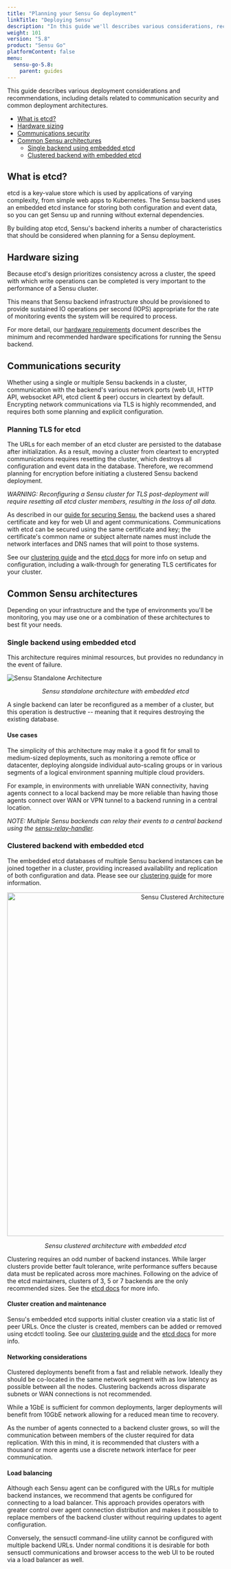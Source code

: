 ```yaml
---
title: "Planning your Sensu Go deployment"
linkTitle: "Deploying Sensu"
description: "In this guide we'll describes various considerations, recommendations and architectures for a production-ready deployment"
weight: 101
version: "5.8"
product: "Sensu Go"
platformContent: false
menu:
  sensu-go-5.8:
    parent: guides
---
```


This guide describes various deployment considerations and recommendations, including details related to communication security and common deployment architectures.

- [What is etcd?](#what-is-etcd)
- [Hardware sizing](#hardware-sizing)
- [Communications security](#communications-security)
- [Common Sensu architectures](#common-sensu-architectures)
  - [Single backend using embedded etcd](#single-backend-using-embedded-etcd)
  - [Clustered backend with embedded etcd](#clustered-backend-with-embedded-etcd)

## What is etcd?

etcd is a key-value store which is used by applications of varying complexity, from simple web apps to Kubernetes. The Sensu backend uses an embedded etcd instance for storing both configuration and event data, so you can get Sensu up and running without external dependencies.

By building atop etcd, Sensu's backend inherits a number of characteristics that should be considered when planning for a Sensu deployment.

## Hardware sizing

Because etcd's design prioritizes consistency across a cluster, the speed with which write operations can be completed is very important to the performance of a Sensu cluster. 

This means that Sensu backend infrastructure should be provisioned to provide sustained IO operations per second (IOPS) appropriate for the rate of monitoring events the system will be required to process.

For more detail, our [hardware requirements][1] document describes the minimum and recommended hardware specifications for running the Sensu backend.

## Communications security

Whether using a single or multiple Sensu backends in a cluster, communication with the backend's various network ports (web UI, HTTP API, websocket API, etcd client & peer) occurs in cleartext by default. Encrypting network communications via TLS is highly recommended, and requires both some planning and explicit configuration.

### Planning TLS for etcd

The URLs for each member of an etcd cluster are persisted to the database after initialization. As a result, moving a cluster from cleartext to encrypted communications requires resetting the cluster, which destroys all configuration and event data in the database. Therefore, we recommend planning for encryption before initiating a clustered Sensu backend deployment.

_WARNING: Reconfiguring a Sensu cluster for TLS post-deployment will require resetting all etcd cluster members, resulting in the loss of all data._

As described in our [guide for securing Sensu][6], the backend uses a shared certificate and key for web UI and agent communications. Communications with etcd can be secured using the same certificate and key; the certificate's common name or subject alternate names must include the network interfaces and DNS names that will point to those systems.

See our [clustering guide][7] and the [etcd docs][4] for more info on setup and configuration, including a walk-through for generating TLS certificates for your cluster.

## Common Sensu architectures

Depending on your infrastructure and the type of environments you'll be monitoring, you may use one or a combination of these architectures to best fit your needs.

### Single backend using embedded etcd

This architecture requires minimal resources, but provides no redundancy in the event of failure.

<img alt="Sensu Standalone Architecture" title="Single Sensu Go Backend with Embedded etcd." src="/images/standalone_architecture.png">
<!-- Diagram source: https://www.lucidchart.com/documents/edit/d239f2db-15db-41c4-a191-b9b46990d156/0 -->

<p style="text-align:center"><i>Sensu standalone architecture with embedded etcd</i></p>

A single backend can later be reconfigured as a member of a cluster, but this operation is destructive -- meaning that it requires destroying the existing database.

#### Use cases

The simplicity of this architecture may make it a good fit for small to medium-sized deployments, such as monitoring a remote office or datacenter, deploying alongside individual auto-scaling groups or in various segments of a logical environment spanning multiple cloud providers.

For example, in environments with unreliable WAN connectivity, having agents connect to a local backend may be more reliable than having those agents connect over WAN or VPN tunnel to a backend running in a central location.

_NOTE: Multiple Sensu backends can relay their events to a central backend using the [sensu-relay-handler][2]._

### Clustered backend with embedded etcd

The embedded etcd databases of multiple Sensu backend instances can be joined together in a cluster, providing increased availability and replication of both configuration and data. Please see our [clustering guide][7] for more information.

<div style="text-align:center">
<img alt="Sensu Clustered Architecture" title="Clustered Sensu Go Backend with Embedded etcd." src="/images/clustered_architecture.png" width="800 px">
</div>
<!-- Diagram source: https://www.lucidchart.com/documents/edit/475f950e-2770-4bf7-af73-57bc834cebdd -->

<p style="text-align:center"><i>Sensu clustered architecture with embedded etcd</i></p>

Clustering requires an odd number of backend instances. While larger clusters provide better fault tolerance, write performance suffers because data must be replicated across more machines. Following on the advice of the etcd maintainers, clusters of 3, 5 or 7 backends are the only recommended sizes. See the [etcd docs][4] for more info.

#### Cluster creation and maintenance

Sensu's embedded etcd supports initial cluster creation via a static list of peer URLs. Once the cluster is created, members can be added or removed using etcdctl tooling. See our [clustering guide][7] and the [etcd docs][4] for more info.

#### Networking considerations

Clustered deployments benefit from a fast and reliable network. Ideally they should be co-located in the same network segment with as low latency as possible between all the nodes. Clustering backends across disparate subnets or WAN connections is not recommended.

While a 1GbE is sufficient for common deployments, larger deployments will benefit from 10GbE network allowing for a reduced mean time to recovery.

As the number of agents connected to a backend cluster grows, so will the communication between members of the cluster required for data replication. With this in mind, it is recommended that clusters with a thousand or more agents use a discrete network interface for peer communication.

#### Load balancing

Although each Sensu agent can be configured with the URLs for multiple backend instances, we recommend that agents be configured for connecting to a load balancer. This approach provides operators with greater control over agent connection distribution and makes it possible to replace members of the backend cluster without requiring updates to agent configuration.

Conversely, the sensuctl command-line utility cannot be configured with multiple backend URLs. Under normal conditions it is desirable for both sensuctl communications and browser access to the web UI to be routed via a load balancer as well.

[1]: ../../installation/recommended-hardware
[2]: https://bonsai.sensu.io/assets/sensu/sensu-relay-handler
[3]: ../../reference/agent/#general-configuration-flags
[4]: https://etcd.io/docs/
[5]: https://github.com/etcd-io/etcd/blob/master/Documentation/op-guide/security.md
[6]: ../../guides/securing-sensu/
[7]: ../../guides/clustering/
